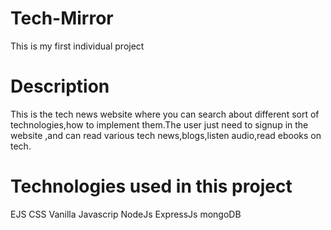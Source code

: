 # Tech-Mirror
This is my first individual project
# Description
This is the tech news website where you can search about different sort of technologies,how to implement them.The user just need to signup in the website ,and can read various tech news,blogs,listen audio,read ebooks on tech. 

# Technologies used in this project
EJS
CSS
Vanilla Javascrip
NodeJs
ExpressJs
mongoDB
